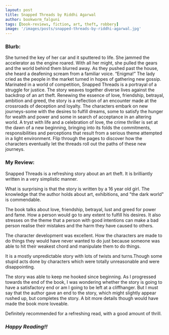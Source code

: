 ```yaml
---
layout: post
title: Snapped Threads by Riddhi Agarwal
author: bookworm_falguni
tags: [book-reviews, fiction, art, theft, robbery]
image: '/images/posts/snapped-threads-by-riddhi-agarwal.jpg'
---
```

### **Blurb:**

She turned the key of her car and it sputtered to life. She jammed the accelerator as the engine roared. With all her might, she pulled the gears and the world behind them blurred away. As they pushed past the house, she heard a deafening scream from a familiar voice. “Enigma!” The lady cried as the people in the market turned in hopes of gathering new gossip. Marinated in a world of competition, Snapped Threads is a portrayal of a struggle for justice. The story weaves together diverse lives against the backdrop of an art theft. Renewing the essence of love, friendship, betrayal, ambition and greed, the story is a reflection of an encounter made at the crossroads of deception and loyalty. The characters embark on new journeys-some with the desires to fulfill dreams, some to satisfy the hunger for wealth and power and some in search of acceptance in an altering world. A tryst with life and a celebration of love, the crime thriller is set at the dawn of a new beginning, bringing into its folds the commitments, responsibilities and perceptions that result from a serious theme attempted in a light environment. Flip through the pages to discover how the characters eventually let the threads roll out the paths of these new journeys. 

### **My Review:**

Snapped Threads is a refreshing story about an art theft. It is brilliantly written in a very simplistic manner. 

What is surprising is that the story is written by a 16 year old girl. The knowledge that the author holds about art, exhibitions, and "the dark world" is commendable. 

The book talks about love, friendship, betrayal, lust and greed for power and fame. How a person would go to any extent to fulfill his desires. It also stresses on the theme that a person with good intentions can make a bad person realise their mistakes and the harm they have caused to others.

The character development was excellent. How the characters are made to do things they would have never wanted to do just because someone was able to hit their weakest chord and manipulate them to do things.

It is a mostly unpredictable story with lots of twists and turns.Though some stupid acts done by characters which were totally unreasonable and were disappointing.

The story was able to keep me hooked since beginning. As I progressed towards the end of the book, I was wondering whether the story is going to have a satisfactory end or am I going to be left at a cliffhanger. But I must say that the author gave an end to the story, which might slightly appear rushed up, but completes the story. A bit more details though would have made the book more loveable.

Definitely recommended for a refreshing read, with a good amount of thrill.
 
### ***Happy Reading!!***
